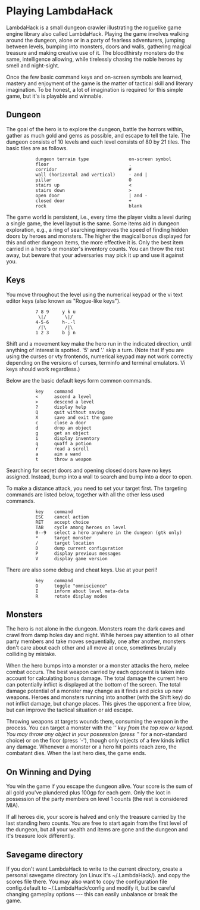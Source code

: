 Playing LambdaHack
==================

LambdaHack is a small dungeon crawler illustrating the roguelike game engine
library also called LambdaHack. Playing the game involves walking around
the dungeon, alone or in a party of fearless adventurers, jumping between
levels, bumping into monsters, doors and walls, gathering magical treasure
and making creative use of it. The bloodthirsty monsters do the same,
intelligence allowing, while tirelessly chasing the noble heroes
by smell and night-sight.

Once the few basic command keys and on-screen symbols are learned,
mastery and enjoyment of the game is the matter of tactical skill
and literary imagination. To be honest, a lot of imagination is required
for this simple game, but it's is playable and winnable.


Dungeon
-------

The goal of the hero is to explore the dungeon, battle the horrors within,
gather as much gold and gems as possible, and escape to tell the tale.
The dungeon consists of 10 levels and each level consists of 80 by 21 tiles.
The basic tiles are as follows.

               dungeon terrain type               on-screen symbol
               floor                              .
               corridor                           #
               wall (horizontal and vertical)     - and |
               pillar                             O
               stairs up                          <
               stairs down                        >
               open door                          | and -
               closed door                        +
               rock                               blank

The game world is persistent, i.e., every time the player visits a level
during a single game, the level layout is the same. Some items
aid in dungeon exploration, e.g., a ring of searching improves the speed
of finding hidden doors by heroes and monsters. The higher the magical
bonus displayed for this and other dungeon items, the more effective it is.
Only the best item carried in a hero's or monster's inventory counts.
You can throw the rest away, but beware that your adversaries may pick it up
and use it against you.


Keys
----

You move throughout the level using the numerical keypad or
the vi text editor keys (also known as "Rogue-like keys").

               7 8 9     y k u
                \|/       \|/
               4-5-6     h-.-l
                /|\       /|\
               1 2 3     b j n

Shift and a movement key make the hero run in the indicated direction,
until anything of interest is spotted. '5' and '.' skip a turn.
(Note that If you are using the curses or vty frontends,
numerical keypad may not work correctly depending on the versions
of curses, terminfo and terminal emulators. Vi keys should work regardless.)

Below are the basic default keys form common commands.

               key    command
               <      ascend a level
               >      descend a level
               ?      display help
               Q      quit without saving
               X      save and exit the game
               c      close a door
               d      drop an object
               g      get an object
               i      display inventory
               q      quaff a potion
               r      read a scroll
               a      aim a wand
               t      throw a weapon

Searching for secret doors and opening closed doors have no keys assigned.
Instead, bump into a wall to search and bump into a door to open.

To make a distance attack, you need to set your target first.
The targeting commands are listed below, together with all the other
less used commands.

               key    command
               ESC    cancel action
               RET    accept choice
               TAB    cycle among heroes on level
               0--9   select a hero anywhere in the dungeon (gtk only)
               *      target monster
               /      target location
               D      dump current configuration
               P      display previous messages
               V      display game version

There are also some debug and cheat keys. Use at your peril!

               key    command
               O      toggle "omniscience"
               I      inform about level meta-data
               R      rotate display modes


Monsters
--------

The hero is not alone in the dungeon. Monsters roam the dark caves
and crawl from damp holes day and night. While heroes pay attention
to all other party members and take moves sequentially, one after another,
monsters don't care about each other and all move at once,
sometimes brutally colliding by mistake.

When the hero bumps into a monster or a monster attacks the hero,
melee combat occurs. The best weapon carried by each opponent
is taken into account for calculating bonus damage. The total damage
the current hero can potentially inflict is displayed at the bottom
of the screen. The total damage potential of a monster may change
as it finds and picks up new weapons. Heroes and monsters running
into another (with the Shift key) do not inflict damage, but change places.
This gives the opponent a free blow, but can improve the tactical situation
or aid escape.

Throwing weapons at targets wounds them, consuming the weapon in the process.
You can target a monster with the '*' key from the top row or kepad.
You may throw any object in your possession
(press '*' for a non-standard choice) or on the floor (press '-'),
though only objects of a few kinds inflict any damage.
Whenever a monster or a hero hit points reach zero, the combatant dies.
When the last hero dies, the game ends.


On Winning and Dying
--------------------

You win the game if you escape the dungeon alive. Your score is
the sum of all gold you've plundered plus 100gp for each gem.
Only the loot in possession of the party members on level 1 counts
(the rest is considered MIA).

If all heroes die, your score is halved and only the treasure carried
by the last standing hero counts. You are free to start again
from the first level of the dungeon, but all your wealth and items
are gone and the dungeon and it's treasure look differently.


Savegame directory
------------------

If you don't want LambdaHack to write to the current directory,
create a personal savegame directory (on Linux it's ~/.LambdaHack/).
and copy the scores file there. You may also want
to copy the configuration file config.default to
~/.LambdaHack/config and modify it, but be careful changing
gameplay options --- this can easily unbalance or break the game.
